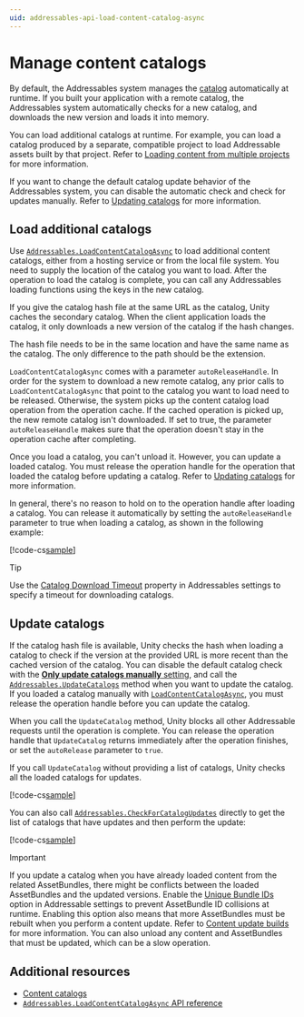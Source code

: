 ```yaml
---
uid: addressables-api-load-content-catalog-async
---
```


# Manage content catalogs

By default, the Addressables system manages the [catalog](build-content-catalogs.md) automatically at runtime. If you built your application with a remote catalog, the Addressables system automatically checks for a new catalog, and downloads the new version and loads it into memory.

You can load additional catalogs at runtime. For example, you can load a catalog produced by a separate, compatible project to load Addressable assets built by that project. Refer to [Loading content from multiple projects](MultiProject.md) for more information.

If you want to change the default catalog update behavior of the Addressables system, you can disable the automatic check and check for updates manually. Refer to [Updating catalogs](#update-catalogs) for more information.

## Load additional catalogs

Use [`Addressables.LoadContentCatalogAsync`](xref:UnityEngine.AddressableAssets.Addressables.LoadContentCatalogAsync*) to load additional content catalogs, either from a hosting service or from the local file system. You need to supply the location of the catalog you want to load. After the operation to load the catalog is complete, you can call any Addressables loading functions using the keys in the new catalog.

If you give the catalog hash file at the same URL as the catalog, Unity caches the secondary catalog. When the client application loads the catalog, it only downloads a new version of the catalog if the hash changes.

The hash file needs to be in the same location and have the same name as the catalog. The only difference to the path should be the extension.

`LoadContentCatalogAsync` comes with a parameter `autoReleaseHandle`. In order for the system to download a new remote catalog, any prior calls to `LoadContentCatalogAsync` that point to the catalog you want to load need to be released. Otherwise, the system picks up the content catalog load operation from the operation cache. If the cached operation is picked up, the new remote catalog isn't downloaded. If set to true, the parameter `autoReleaseHandle` makes sure that the operation doesn't stay in the operation cache after completing.

Once you load a catalog, you can't unload it. However, you can update a loaded catalog. You must release the operation handle for the operation that loaded the catalog before updating a catalog. Refer to [Updating catalogs](#update-catalogs) for more information.

In general, there's no reason to hold on to the operation handle after loading a catalog. You can release it automatically by setting the `autoReleaseHandle` parameter to true when loading a catalog, as shown in the following example:

[!code-cs[sample](../Tests/Editor/DocExampleCode/MiscellaneousTopics.cs#doc_LoadAdditionalCatalog)]

> [!TIP]
> Use the [Catalog Download Timeout](AddressableAssetSettings.md#catalog) property in Addressables settings to specify a timeout for downloading catalogs.

## Update catalogs

If the catalog hash file is available, Unity checks the hash when loading a catalog to check if the version at the provided URL is more recent than the cached version of the catalog. You can disable the default catalog check with the [**Only update catalogs manually** setting](AddressableAssetSettings.md#catalog), and call the [`Addressables.UpdateCatalogs`](xref:UnityEngine.AddressableAssets.Addressables.UpdateCatalogs*) method when you want to update the catalog. If you loaded a catalog manually with [`LoadContentCatalogAsync`](xref:UnityEngine.AddressableAssets.Addressables.LoadContentCatalogAsync*), you must release the operation handle before you can update the catalog.

When you call the `UpdateCatalog` method, Unity blocks all other Addressable requests until the operation is complete. You can release the operation handle that `UpdateCatalog` returns immediately after the operation finishes, or set the `autoRelease` parameter to `true`.

If you call `UpdateCatalog` without providing a list of catalogs, Unity checks all the loaded catalogs for updates.

[!code-cs[sample](../Tests/Editor/DocExampleCode/MiscellaneousTopics.cs#doc_UpdateCatalog)]

You can also call [`Addressables.CheckForCatalogUpdates`](xref:UnityEngine.AddressableAssets.Addressables.CheckForCatalogUpdates*) directly to get the list of catalogs that have updates and then perform the update:

[!code-cs[sample](../Tests/Editor/DocExampleCode/MiscellaneousTopics.cs#doc_CheckCatalog)]

> [!IMPORTANT]
> If you update a catalog when you have already loaded content from the related AssetBundles, there might be conflicts between the loaded AssetBundles and the updated versions. Enable the [Unique Bundle IDs](AddressableAssetSettings.md#build) option in Addressable settings to prevent AssetBundle ID collisions at runtime. Enabling this option also means that more AssetBundles must be rebuilt when you perform a content update. Refer to [Content update builds](content-update-builds-overview.md) for more information. You can also unload any content and AssetBundles that must be updated, which can be a slow operation.

## Additional resources

* [Content catalogs](build-content-catalogs.md)
* [`Addressables.LoadContentCatalogAsync` API reference](xref:UnityEngine.AddressableAssets.Addressables.LoadContentCatalogAsync*)